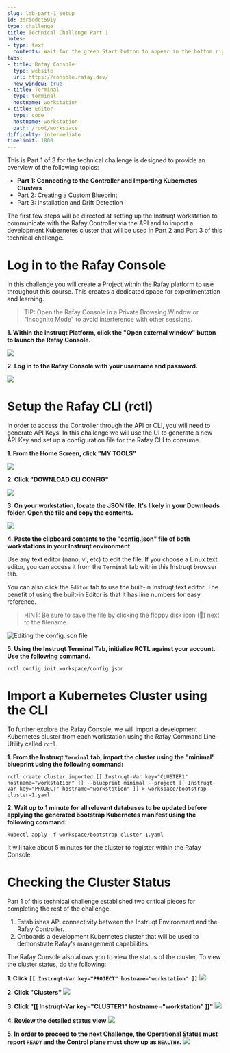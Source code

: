 ```yaml
---
slug: lab-part-1-setup
id: zdriodct59iy
type: challenge
title: Technical Challenge Part 1
notes:
- type: text
  contents: Wait for the green Start button to appear in the bottom right corner.
tabs:
- title: Rafay Console
  type: website
  url: https://console.rafay.dev/
  new_window: true
- title: Terminal
  type: terminal
  hostname: workstation
- title: Editor
  type: code
  hostname: workstation
  path: /root/workspace
difficulty: intermediate
timelimit: 1800
---
```


This is Part 1 of 3 for the technical challenge is designed to provide an overview of the following topics:

* **Part 1: Connecting to the Controller and Importing Kubernetes Clusters**
* Part 2: Creating a Custom Blueprint
* Part 3: Installation and Drift Detection

The first few steps will be directed at setting up the Instruqt workstation to communicate with the Rafay Controller via the API and to import a development Kubernetes cluster that will be used in Part 2 and Part 3 of this technical challenge.

Log in to the Rafay Console
===========================
In this challenge you will create a Project within the Rafay platform to use throughout this course. This creates a dedicated space for experimentation and learning.

>TIP: Open the Rafay Console in a Private Browsing Window or "Incognito Mode" to avoid interference with other sessions.


**1. Within the Instruqt Platform, click the "Open external window" button to launch the Rafay Console.**

![](..\assets\tech_challenge\part_1\login\0000_launch_console.png)

**2. Log in to the Rafay Console with your username and password.**

![](..\assets\tech_challenge\part_1\login\0001_login.png)


Setup the Rafay CLI (rctl)
============================
In order to access the Controller through the API or CLI, you will need to generate API Keys. In this challenge we will use the UI to generate a new API Key and set up a configuration file for the Rafay CLI to consume.

**1. From the Home Screen, click "MY TOOLS"**

![](..\assets\tech_challenge\part_1\cli_credentials\0000-main_console.png)

**2. Click "DOWNLOAD CLI CONFIG"**

![](..\assets\tech_challenge\part_1\cli_credentials\0001-my_tools.png)

**3. On your workstation, locate the JSON file. It's likely in your Downloads folder. Open the file and copy the contents.**

![](..\assets\tech_challenge\part_1\cli_credentials\0002-cli_credentials.png)

**4. Paste the clipboard contents to the "config.json" file of both workstations in your Instruqt environment**

Use any text editor (nano, vi, etc) to edit the file. If you choose a Linux text editor, you can access it from the `Terminal` tab within this Instruqt browser tab.

You can also click the `Editor` tab to use the built-in Instruqt text editor. The benefit of using the built-in Editor is that it has line numbers for easy reference.

> HINT: Be sure to save the file by clicking the floppy disk icon (💾) next to the filename.

![Editing the config.json file](..\assets\tech_challenge\part_1\cli_credentials\0003-cli-editor.png)

**5. Using the Instruqt Terminal Tab, initialize RCTL against your account. Use the following command.**

```
rctl config init workspace/config.json
```

Import a Kubernetes Cluster using the CLI
========================================
To further explore the Rafay Console, we will import a development Kubernetes cluster from each workstation using the Rafay Command Line Utility called `rctl`.


**1. From the Instruqt `Terminal` tab, import the cluster using the "minimal" blueprint using the following command:**

```
rctl create cluster imported [[ Instruqt-Var key="CLUSTER1" hostname="workstation" ]] --blueprint minimal --project [[ Instruqt-Var key="PROJECT" hostname="workstation" ]] > workspace/bootstrap-cluster-1.yaml
```

**2. Wait up to 1 minute for all relevant databases to be updated before applying the generated bootstrap Kubernetes manifest using the following command:**

```
kubectl apply -f workspace/bootstrap-cluster-1.yaml
```

 It will take about 5 minutes for the cluster to register within the Rafay Console.

Checking the Cluster Status
===========================
Part 1 of this technical challenge established two critical pieces for completing the rest of the challenge.

 1. Establishes API connectivity between the Instruqt Environment and the Rafay Controller.
 2. Onboards a development Kubernetes cluster that will be used to demonstrate Rafay's management capabilities.


The Rafay Console also allows you to view the status of the cluster. To view the cluster status, do the following:

**1. Click `[[ Instruqt-Var key="PROJECT" hostname="workstation" ]]`**
![](..\assets\tech_challenge\part_1\review_status\0001-step.png)

**2. Click "Clusters"**
![](..\assets\tech_challenge\part_1\review_status\0002-step.png)

**3. Click "[[ Instruqt-Var key="CLUSTER1" hostname="workstation" ]]"**
![](..\assets\tech_challenge\part_1\review_status\0003-step.png)

**4. Review the detailed status view**
![](..\assets\tech_challenge\part_1\review_status\0004-step.png)

**5. In order to proceed to the next Challenge, the Operational Status must report `READY` and the Control plane must show up as `HEALTHY`.**
![](..\assets\tech_challenge\part_1\review_status\0005-step.png)